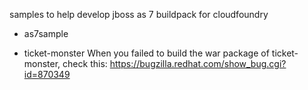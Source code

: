 samples to help develop jboss as 7 buildpack for cloudfoundry

* as7sample

* ticket-monster
When you failed to build the war package of ticket-monster, check this: https://bugzilla.redhat.com/show_bug.cgi?id=870349
